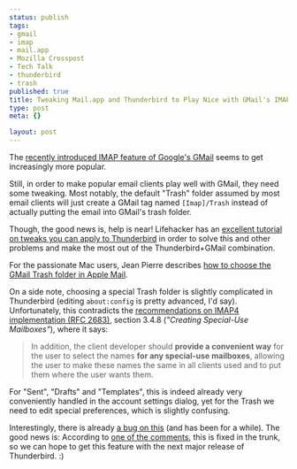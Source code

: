 ```yaml
--- 
status: publish
tags: 
- gmail
- imap
- mail.app
- Mozilla Crosspost
- Tech Talk
- thunderbird
- trash
published: true
title: Tweaking Mail.app and Thunderbird to Play Nice with GMail's IMAP
type: post
meta: {}

layout: post
---
```

The <a href="http://fredericiana.com/2007/10/27/gmail-introduces-imap/">recently introduced IMAP feature of Google's GMail</a> seems to get increasingly more popular.

Still, in order to make popular email clients play well with GMail, they need some tweaking. Most notably, the default "Trash" folder assumed by most email clients will just create a GMail tag named <code>[Imap]/Trash</code> instead of actually putting the email into GMail's trash folder.

Though, the good news is, help is near! Lifehacker has an <a href="http://lifehacker.com/software/geek-to-live/turn-thunderbird-into-the-ultimate-gmail-imap-client-314574.php">excellent tutorial on tweaks you can apply to Thunderbird</a> in order to solve this and other problems and make the most out of the Thunderbird+GMail combination.

For the passionate Mac users, Jean Pierre describes <a href="http://blog.jeanpierre.de/2007/11/05/apple-mail-3-use-gmails-trash-folder/">how to choose the GMail Trash folder in Apple Mail</a>.

On a side note, choosing a special Trash folder is slightly complicated in Thunderbird (editing <code>about:config</code> is pretty advanced, I'd say). Unfortunately, this contradicts the <a href="http://www.faqs.org/rfcs/rfc2683.html">recommendations on IMAP4 implementation (RFC 2683)</a>, section 3.4.8 (<em>"Creating Special-Use Mailboxes"</em>), where it says:

<blockquote>In addition, the client developer should <strong>provide a convenient way</strong> for the user to select the names <strong>for any special-use mailboxes</strong>, allowing the user to make these names the same in all clients used and to put them where the user wants them.
</blockquote>

For "Sent", "Drafts" and "Templates", this is indeed already very conveniently handled in the account settings dialog, yet for the Trash we need to edit special preferences, which is slightly confusing.

Interestingly, there is already <a href="https://bugzilla.mozilla.org/show_bug.cgi?id=182274">a bug on this</a> (and has been for a while). The good news is: According to <a href="https://bugzilla.mozilla.org/show_bug.cgi?id=182274#c92">one of the comments</a>, this is fixed in the trunk, so we can hope to get this feature with the next major release of Thunderbird. :)
